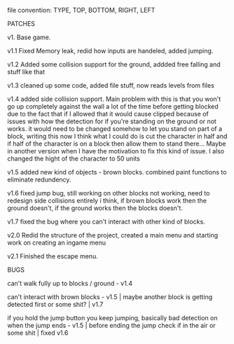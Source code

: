 file convention: TYPE, TOP, BOTTOM, RIGHT, LEFT

PATCHES

v1. Base game.


v1.1 Fixed Memory leak, redid how inputs are handeled, added jumping.


v1.2 Added some collision support for the ground, addded free falling and stuff like that


v1.3 cleaned up some code, added file stuff, now reads levels from files

v1.4 added side collision support. Main problem with this is that you won't go up completely against the wall a lot of the time before getting blocked due to the fact that if I allowed that it would cause clipped because of issues with how the detection for if you're standing on the ground or not works. it would need to be changed somehow to let you stand on part of a block, writing this now I think what I could do is cut the character in half and if half of the character is on a block then allow them to stand there... Maybe in another version when I have the motivation to fix this kind of issue. I also changed the hight of the character to 50 units

v1.5 added new kind of objects - brown blocks. combined paint functions to eliminate redundency.

v1.6 fixed jump bug, still working on other blocks not working, need to redesign side collisions entirely i think, if brown blocks work then the ground doesn't, if the ground works then the blocks doesn't. 

v1.7 fixed the bug where you can't interact with other kind of blocks.

v2.0 Redid the structure of the project, created a main menu and starting work on creating an ingame menu

v2.1 Finished the escape menu.

BUGS

can't walk fully up to blocks / ground - v1.4

can't interact with brown blocks - v1.5 | maybe another block is getting detected first or some shit? | v1.7

if you hold the jump button you keep jumping, basically bad detection on when the jump ends - v1.5 | before ending the jump check if in the air or some shit | fixed v1.6
